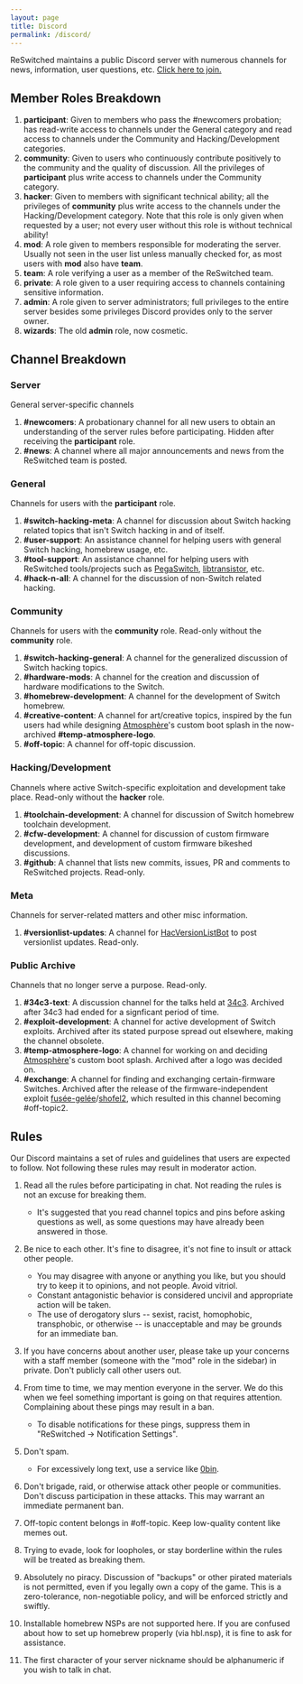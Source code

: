 ```yaml
---
layout: page
title: Discord
permalink: /discord/
---
```


ReSwitched maintains a public Discord server with numerous channels for news, information, user questions, etc. [Click here to join.](https://discord.gg/ZdqEhed)

## Member Roles Breakdown

1. **participant**: Given to members who pass the #newcomers probation; has read-write access to channels under the General category and read access to channels under the Community and Hacking/Development categories.
1. **community**: Given to users who continuously contribute positively to the community and the quality of discussion. All the privileges of **participant** plus write access to channels under the Community category.
1. **hacker**: Given to members with significant technical ability; all the privileges of **community** plus write access to the channels under the Hacking/Development category. Note that this role is only given when requested by a user; not every user without this role is without technical ability!
1. **mod**: A role given to members responsible for moderating the server. Usually not seen in the user list unless manually checked for, as most users with **mod** also have **team**.
1. **team**: A role verifying a user as a member of the ReSwitched team.
1. **private**: A role given to a user requiring access to channels containing sensitive information.  
1. **admin**: A role given to server administrators; full privileges to the entire server besides some privileges Discord provides only to the server owner. 
1. **wizards**: The old **admin** role, now cosmetic.

## Channel Breakdown

### Server

General server-specific channels

1. **#newcomers**: A probationary channel for all new users to obtain an understanding of the server rules before participating. Hidden after receiving the **participant** role.
1. **#news**: A channel where all major announcements and news from the ReSwitched team is posted.

### General

Channels for users with the **participant** role.

1. **#switch-hacking-meta**: A channel for discussion about Switch hacking related topics that isn't Switch hacking in and of itself.
1. **#user-support**: An assistance channel for helping users with general Switch hacking, homebrew usage, etc. 
1. **#tool-support**: An assistance channel for helping users with ReSwitched tools/projects such as [PegaSwitch](https://github.com/reswitched/pegaswitch), [libtransistor](https://github.com/reswitched/libtransistor), etc.
1. **#hack-n-all**: A channel for the discussion of non-Switch related hacking.

### Community

Channels for users with the **community** role. Read-only without the **community** role.

1. **#switch-hacking-general**: A channel for the generalized discussion of Switch hacking topics.
1. **#hardware-mods**: A channel for the creation and discussion of hardware modifications to the Switch.
1. **#homebrew-development**: A channel for the development of Switch homebrew.
1. **#creative-content**: A channel for art/creative topics, inspired by the fun users had while designing [Atmosphère](https://github.com/Atmosphere-NX/Atmosphere)'s custom boot splash in the now-archived **#temp-atmosphere-logo**.
1. **#off-topic**: A channel for off-topic discussion.

### Hacking/Development

Channels where active Switch-specific exploitation and development take place. Read-only without the **hacker** role.

1. **#toolchain-development**: A channel for discussion of Switch homebrew toolchain development.
1. **#cfw-development**: A channel for discussion of custom firmware development, and development of custom firmware bikeshed discussions.
1. **#github**: A channel that lists new commits, issues, PR and comments to ReSwitched projects. Read-only.

### Meta

Channels for server-related matters and other misc information.

1. **#versionlist-updates**: A channel for [HacVersionListBot](https://github.com/reswitched/HacVersionListBot) to post versionlist updates. Read-only.

### Public Archive

Channels that no longer serve a purpose. Read-only.

1. **#34c3-text**: A discussion channel for the talks held at [34c3](https://events.ccc.de/congress/2017/wiki/index.php/Main_Page). Archived after 34c3 had ended for a signficant period of time.
1. **#exploit-development**: A channel for active development of Switch exploits. Archived after its stated purpose spread out elsewhere, making the channel obsolete.
1. **#temp-atmosphere-logo**: A channel for working on and deciding [Atmosphère](https://github.com/Atmosphere-NX/Atmosphere)'s custom boot splash. Archived after a logo was decided on.
1. **#exchange**: A channel for finding and exchanging certain-firmware Switches. Archived after the release of the firmware-independent exploit [fusée-gelée](https://github.com/Cease-and-DeSwitch/fusee-launcher)/[shofel2](https://github.com/fail0verflow/shofel2), which resulted in this channel becoming #off-topic2.

## Rules

Our Discord maintains a set of rules and guidelines that users are expected to follow. Not following these rules may result in moderator action.

1. Read all the rules before participating in chat. Not reading the rules is not an excuse for breaking them.
   - It's suggested that you read channel topics and pins before asking questions as well, as some questions may have already been answered in those.

1. Be nice to each other. It's fine to disagree, it's not fine to insult or attack other people.
   - You may disagree with anyone or anything you like, but you should try to keep it to opinions, and not people. Avoid vitriol.
   - Constant antagonistic behavior is considered uncivil and appropriate action will be taken.
   - The use of derogatory slurs -- sexist, racist, homophobic, transphobic, or otherwise -- is unacceptable and may be grounds for an immediate ban.

1. If you have concerns about another user, please take up your concerns with a staff member (someone with the "mod" role in the sidebar) in private. Don't publicly call other users out.

1. From time to time, we may mention everyone in the server. We do this when we feel something important is going on that requires attention. Complaining about these pings may result in a ban.
   - To disable notifications for these pings, suppress them in "ReSwitched → Notification Settings".

1. Don't spam.
   - For excessively long text, use a service like [0bin](https://0bin.net/).

1. Don't brigade, raid, or otherwise attack other people or communities. Don't discuss participation in these attacks. This may warrant an immediate permanent ban.

1. Off-topic content belongs in #off-topic. Keep low-quality content like memes out.

1. Trying to evade, look for loopholes, or stay borderline within the rules will be treated as breaking them.

1. Absolutely no piracy. Discussion of "backups" or other pirated materials is not permitted, even if you legally own a copy of the game. This is a zero-tolerance, non-negotiable policy, and will be enforced strictly and swiftly.

1. Installable homebrew NSPs are not supported here. If you are confused about how to set up homebrew properly (via hbl.nsp), it is fine to ask for assistance.

1. The first character of your server nickname should be alphanumeric if you wish to talk in chat.
